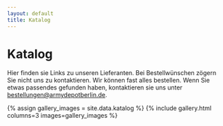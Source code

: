 ```yaml
---
layout: default
title: Katalog
---
```

# Katalog

Hier finden sie Links zu unseren Lieferanten. Bei Bestellwünschen zögern Sie nicht uns zu kontaktieren. Wir können fast alles bestellen. Wenn Sie etwas passendes gefunden haben, kontaktieren sie uns unter [bestellungen@armydepotberlin.de](mailto:bestellungen@armydepotberlin.de).

{% assign gallery_images = site.data.katalog %}
{% include gallery.html columns=3 images=gallery_images %}